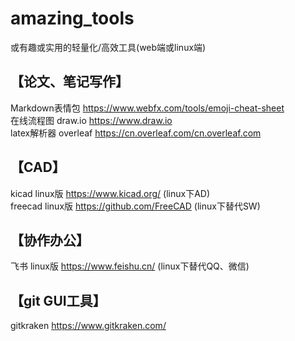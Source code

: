 # amazing_tools
或有趣或实用的轻量化/高效工具(web端或linux端)

## 【论文、笔记写作】
Markdown表情包 https://www.webfx.com/tools/emoji-cheat-sheet    
在线流程图 draw.io  https://www.draw.io      
latex解析器 overleaf https://cn.overleaf.com/cn.overleaf.com    

## 【CAD】
 kicad linux版 https://www.kicad.org/   (linux下AD)  
freecad linux版 https://github.com/FreeCAD  (linux下替代SW)  

## 【协作办公】
飞书 linux版 https://www.feishu.cn/ (linux下替代QQ、微信)  


## 【git GUI工具】
gitkraken https://www.gitkraken.com/  